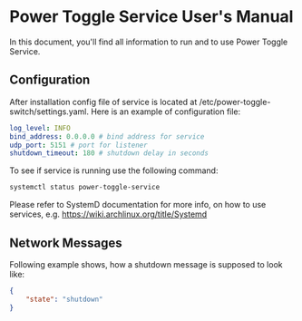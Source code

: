 # Power Toggle Service User's Manual
In this document, you'll find all information to run and to use Power Toggle Service.

## Configuration

After installation config file of service is located at /etc/power-toggle-switch/settings.yaml. Here is an example of configuration file:

```yaml
log_level: INFO
bind_address: 0.0.0.0 # bind address for service
udp_port: 5151 # port for listener
shutdown_timeout: 180 # shutdown delay in seconds
```

To see if service is running use the following command:
```bash
systemctl status power-toggle-service
```

Please refer to SystemD documentation for more info, on how to use services, e.g. https://wiki.archlinux.org/title/Systemd

## Network Messages
Following example shows, how a shutdown message is supposed to look like:

```json
{
    "state": "shutdown"
}
```